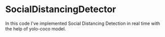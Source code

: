# SocialDistancingDetector

In this code I've implemented Social Distancing Detection in real time with the help of yolo-coco model.
